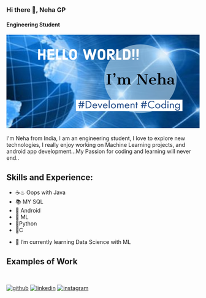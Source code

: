 ### Hi there 👋, Neha GP
#### Engineering Student

![](Images1/Post2.png)

I'm Neha from India, I am an engineering student, I love to explore new technologies, I really enjoy working on Machine Learning projects, and android app development...My Passion for coding and learning will never end..

## Skills and Experience: 
  * ☕♨ Oops with Java  
  * 📚 MY SQL
  * 📱 Android
  * 📠 ML
  * 🗾Python
  * 🌊C

- 🌱 I’m currently learning Data Science with ML

## Examples of Work
<img src = "" width = "256"/>


[<img src='https://cdn.jsdelivr.net/npm/simple-icons@3.0.1/icons/github.svg' alt='github' height='40'>](https://github.com/https://github.com/NehaGP20)  [<img src='https://cdn.jsdelivr.net/npm/simple-icons@3.0.1/icons/linkedin.svg' alt='linkedin' height='40'>](https://www.linkedin.com/in/https://www.linkedin.com/in/neha-gp-aa52ba189//)  [<img src='https://cdn.jsdelivr.net/npm/simple-icons@3.0.1/icons/instagram.svg' alt='instagram' height='40'>](https://www.instagram.com/https://www.instagram.com/nehagp18//)





